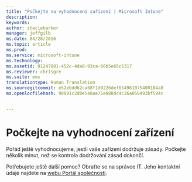 ```yaml
---
title: "Počkejte na vyhodnocení zařízení | Microsoft Intune"
description: 
keywords: 
author: staciebarker
manager: jeffgilb
ms.date: 04/28/2016
ms.topic: article
ms.prod: 
ms.service: microsoft-intune
ms.technology: 
ms.assetid: 01247881-452c-4da8-93ca-66b5e65c5317
ms.reviewer: chrisgre
ms.suite: ems
translationtype: Human Translation
ms.sourcegitcommit: e52ebdd62ca68f1d9226def654961075400184a8
ms.openlocfilehash: 90891c2d0e5e8ae75e888dc4c26a056493bf594c


---
```


# Počkejte na vyhodnocení zařízení
Pořád ještě vyhodnocujeme, jestli vaše zařízení dodržuje zásady. Počkejte několik minut, než se kontrola dodržování zásad dokončí.

Potřebujete ještě další pomoc? Obraťte se na správce IT. Jeho kontaktní údaje najdete na [webu Portál společnosti](http://portal.manage.microsoft.com).




<!--HONumber=Jun16_HO4-->


